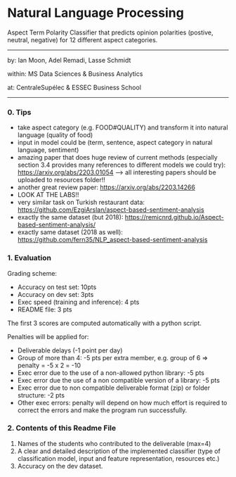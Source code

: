 # Natural Language Processing

Aspect Term Polarity Classifier that predicts opinion polarities (postive, neutral, negative) for 12 different aspect categories.

***
by: Ian Moon, Adel Remadi, Lasse Schmidt

within: MS Data Sciences & Business Analytics

at: CentraleSupélec & ESSEC Business School
***

### 0. Tips

- take aspect category (e.g. FOOD#QUALITY) and transform it into natural language (quality of food)
- input in model could be (term, sentence, aspect category in natural language, sentiment)
- amazing paper that does huge review of current methods (especially section 3.4 provides many references to different models we could try): https://arxiv.org/abs/2203.01054 --> all interesting papers should be uploaded to resources folder!!
- another great review paper: https://arxiv.org/abs/2203.14266
- LOOK AT THE LABS!!
- very similar task on Turkish restaurant data: https://github.com/EzgiArslan/aspect-based-sentiment-analysis
- exactly the same dataset (but 2018): https://remicnrd.github.io/Aspect-based-sentiment-analysis/
- exactly same dataset (2018 as well): https://github.com/fern35/NLP_aspect-based-sentiment-analysis

### 1. Evaluation

Grading scheme:
- Accuracy on test set: 10pts
- Accuracy on dev set: 3pts
- Exec speed (training and inference): 4 pts
- README file: 3 pts

The first 3 scores are computed automatically with a python script.

Penalties will be applied for:
- Deliverable delays (-1 point per day)
- Group of more than 4: -5 pts per extra member, e.g. group of 6 => penalty = -5 x 2 = -10
- Exec error due to the use of a non-allowed python library: -5 pts
- Exec error due the use of a non compatible version of a library: -5 pts
- Exec error due to non compatible deliverable format (zip) or folder structure: -2 pts
- Other exec errors: penalty will depend on how much effort is required to correct the errors and make the program run successfully.

### 2. Contents of this Readme File
1. Names of the students who contributed to the deliverable (max=4)
2. A clear and detailed description of the implemented classifier (type of classification model, input and feature representation, resources etc.)
3. Accuracy on the dev dataset.
